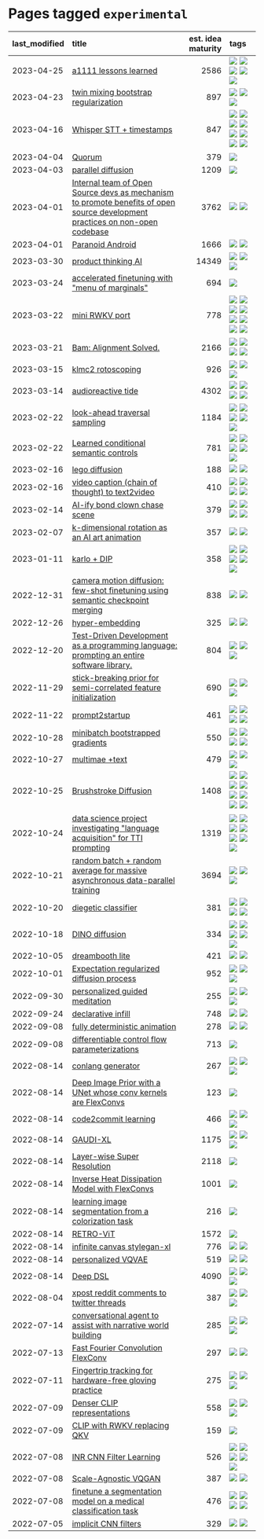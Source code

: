 # Pages tagged `experimental`

|last_modified|title|est. idea maturity|tags
|:---|:---|---:|:---|
|2023-04-25|[a1111 lessons learned](../a1111_lessons_learned.md)|2586|[![](https://img.shields.io/badge/tag-experimental-4bcfd8)](../tags/experimental.md) [![](https://img.shields.io/badge/tag-opensource-1043a5)](../tags/opensource.md) [![](https://img.shields.io/badge/tag-stability-869bd0)](../tags/stability.md) [![](https://img.shields.io/badge/tag-tooling-ebbec3)](../tags/tooling.md) [![](https://img.shields.io/badge/tag-ux-7fe3bd)](../tags/ux.md)|
|2023-04-23|[twin mixing bootstrap regularization](../twin_mixing_dropout.md)|897|[![](https://img.shields.io/badge/tag-experimental-4bcfd8)](../tags/experimental.md) [![](https://img.shields.io/badge/tag-optimization-4aea2)](../tags/optimization.md) [![](https://img.shields.io/badge/tag-scaling-5e378d)](../tags/scaling.md)|
|2023-04-16|[Whisper STT + timestamps](../whisper-stt-plus-timestamps.md)|847|[![](https://img.shields.io/badge/tag-colab-92ab1c)](../tags/colab.md) [![](https://img.shields.io/badge/tag-dataset-96f021)](../tags/dataset.md) [![](https://img.shields.io/badge/tag-experimental-4bcfd8)](../tags/experimental.md) [![](https://img.shields.io/badge/tag-meta-aa21fc)](../tags/meta.md) [![](https://img.shields.io/badge/tag-prompting-a9524c)](../tags/prompting.md) [![](https://img.shields.io/badge/tag-publicgood-734214)](../tags/publicgood.md) [![](https://img.shields.io/badge/tag-stability-869bd0)](../tags/stability.md) [![](https://img.shields.io/badge/tag-tooling-ebbec3)](../tags/tooling.md)|
|2023-04-04|[Quorum](../quorum.md)|379|[![](https://img.shields.io/badge/tag-experimental-4bcfd8)](../tags/experimental.md)|
|2023-04-03|[parallel diffusion](../parallel-diffusion.md)|1209|[![](https://img.shields.io/badge/tag-experimental-4bcfd8)](../tags/experimental.md)|
|2023-04-01|[Internal team of Open Source devs as mechanism to promote benefits of open source development practices on non-open codebase](../store_walker.md)|3762|[![](https://img.shields.io/badge/tag-experimental-4bcfd8)](../tags/experimental.md) [![](https://img.shields.io/badge/tag-stability-869bd0)](../tags/stability.md)|
|2023-04-01|[Paranoid Android](../paranoid-android.md)|1666|[![](https://img.shields.io/badge/tag-alignment-c4c41f)](../tags/alignment.md) [![](https://img.shields.io/badge/tag-experimental-4bcfd8)](../tags/experimental.md)|
|2023-03-30|[product thinking AI](../product_thinking_ai.md)|14349|[![](https://img.shields.io/badge/tag-experimental-4bcfd8)](../tags/experimental.md) [![](https://img.shields.io/badge/tag-foundation-d5ffe)](../tags/foundation.md) [![](https://img.shields.io/badge/tag-tooling-ebbec3)](../tags/tooling.md)|
|2023-03-24|[accelerated finetuning with "menu of marginals"](../menu_of_marginals.md)|694|[![](https://img.shields.io/badge/tag-experimental-4bcfd8)](../tags/experimental.md)|
|2023-03-22|[mini RWKV port](../rust_rwkv.md)|778|[![](https://img.shields.io/badge/tag-RNN-9c3a4a)](../tags/RNN.md) [![](https://img.shields.io/badge/tag-completed-834fc2)](../tags/completed.md) [![](https://img.shields.io/badge/tag-experimental-4bcfd8)](../tags/experimental.md) [![](https://img.shields.io/badge/tag-ggml-dad82b)](../tags/ggml.md) [![](https://img.shields.io/badge/tag-mobilenet-35d420)](../tags/mobilenet.md) [![](https://img.shields.io/badge/tag-model_compression-32d44f)](../tags/model_compression.md) [![](https://img.shields.io/badge/tag-tooling-ebbec3)](../tags/tooling.md) [![](https://img.shields.io/badge/tag-wip-ff6770)](../tags/wip.md)|
|2023-03-21|[Bam: Alignment Solved.](../ezmode_alignment.md)|2166|[![](https://img.shields.io/badge/tag-alignment-c4c41f)](../tags/alignment.md) [![](https://img.shields.io/badge/tag-dataset-96f021)](../tags/dataset.md) [![](https://img.shields.io/badge/tag-experimental-4bcfd8)](../tags/experimental.md) [![](https://img.shields.io/badge/tag-meta-aa21fc)](../tags/meta.md)|
|2023-03-15|[klmc2 rotoscoping](../klmc2_rotoscoping.md)|926|[![](https://img.shields.io/badge/tag-animation-53417a)](../tags/animation.md) [![](https://img.shields.io/badge/tag-experimental-4bcfd8)](../tags/experimental.md) [![](https://img.shields.io/badge/tag-tooling-ebbec3)](../tags/tooling.md)|
|2023-03-14|[audioreactive tide](../audioreactive_tide.md)|4302|[![](https://img.shields.io/badge/tag-animation-53417a)](../tags/animation.md) [![](https://img.shields.io/badge/tag-completed-834fc2)](../tags/completed.md) [![](https://img.shields.io/badge/tag-experimental-4bcfd8)](../tags/experimental.md) [![](https://img.shields.io/badge/tag-publication-2b1421)](../tags/publication.md)|
|2023-02-22|[look-ahead traversal sampling](../look-ahead-traversal-sampling.md)|1184|[![](https://img.shields.io/badge/tag-MCMC-957448)](../tags/MCMC.md) [![](https://img.shields.io/badge/tag-animation-53417a)](../tags/animation.md) [![](https://img.shields.io/badge/tag-control-936135)](../tags/control.md) [![](https://img.shields.io/badge/tag-experimental-4bcfd8)](../tags/experimental.md) [![](https://img.shields.io/badge/tag-image_generation-fe4dc)](../tags/image_generation.md)|
|2023-02-22|[Learned conditional semantic controls](../learned-conditional-semantic-controls.md)|781|[![](https://img.shields.io/badge/tag-animation-53417a)](../tags/animation.md) [![](https://img.shields.io/badge/tag-colab-92ab1c)](../tags/colab.md) [![](https://img.shields.io/badge/tag-experimental-4bcfd8)](../tags/experimental.md) [![](https://img.shields.io/badge/tag-prompting-a9524c)](../tags/prompting.md) [![](https://img.shields.io/badge/tag-tooling-ebbec3)](../tags/tooling.md)|
|2023-02-16|[lego diffusion](../lego-diffusion.md)|188|[![](https://img.shields.io/badge/tag-dataset-96f021)](../tags/dataset.md) [![](https://img.shields.io/badge/tag-experimental-4bcfd8)](../tags/experimental.md)|
|2023-02-16|[video caption (chain of thought) to text2video](../video_caption_transfer.md)|410|[![](https://img.shields.io/badge/tag-animation-53417a)](../tags/animation.md) [![](https://img.shields.io/badge/tag-experimental-4bcfd8)](../tags/experimental.md) [![](https://img.shields.io/badge/tag-prompting-a9524c)](../tags/prompting.md) [![](https://img.shields.io/badge/tag-tooling-ebbec3)](../tags/tooling.md)|
|2023-02-14|[AI-ify bond clown chase scene](../bond_clown_chase_scene.md)|379|[![](https://img.shields.io/badge/tag-animation-53417a)](../tags/animation.md) [![](https://img.shields.io/badge/tag-experimental-4bcfd8)](../tags/experimental.md) [![](https://img.shields.io/badge/tag-foundation-d5ffe)](../tags/foundation.md) [![](https://img.shields.io/badge/tag-wip-ff6770)](../tags/wip.md)|
|2023-02-07|[k-dimensional rotation as an AI art animation](../kd_rotation_as_ai_art_animation.md)|357|[![](https://img.shields.io/badge/tag-animation-53417a)](../tags/animation.md) [![](https://img.shields.io/badge/tag-experimental-4bcfd8)](../tags/experimental.md)|
|2023-01-11|[karlo + DIP](../karlo-dip.md)|358|[![](https://img.shields.io/badge/tag-deepimageprior-a68128)](../tags/deepimageprior.md) [![](https://img.shields.io/badge/tag-experimental-4bcfd8)](../tags/experimental.md) [![](https://img.shields.io/badge/tag-imagegeneration-b4243e)](../tags/imagegeneration.md) [![](https://img.shields.io/badge/tag-prior-b7fb0)](../tags/prior.md) [![](https://img.shields.io/badge/tag-wip-ff6770)](../tags/wip.md)|
|2022-12-31|[camera motion diffusion: few-shot finetuning using semantic checkpoint merging](../residual_checkpoint_finetune_for_motion_transfer.md)|838|[![](https://img.shields.io/badge/tag-animation-53417a)](../tags/animation.md) [![](https://img.shields.io/badge/tag-experimental-4bcfd8)](../tags/experimental.md)|
|2022-12-26|[hyper-embedding](../hyperembedding.md)|325|[![](https://img.shields.io/badge/tag-experimental-4bcfd8)](../tags/experimental.md) [![](https://img.shields.io/badge/tag-wip-ff6770)](../tags/wip.md)|
|2022-12-20|[Test-Driven Development as a programming language: prompting an entire software library.](../tdd_is_2_op.md)|804|[![](https://img.shields.io/badge/tag-experimental-4bcfd8)](../tags/experimental.md) [![](https://img.shields.io/badge/tag-prompting-a9524c)](../tags/prompting.md) [![](https://img.shields.io/badge/tag-tooling-ebbec3)](../tags/tooling.md)|
|2022-11-29|[stick-breaking prior for semi-correlated feature initialization](../stickbreaking-init.md)|690|[![](https://img.shields.io/badge/tag-experimental-4bcfd8)](../tags/experimental.md) [![](https://img.shields.io/badge/tag-modeling-fda5ff)](../tags/modeling.md) [![](https://img.shields.io/badge/tag-wip-ff6770)](../tags/wip.md)|
|2022-11-22|[prompt2startup](../prompt2startup.md)|461|[![](https://img.shields.io/badge/tag-animation-53417a)](../tags/animation.md) [![](https://img.shields.io/badge/tag-experimental-4bcfd8)](../tags/experimental.md) [![](https://img.shields.io/badge/tag-prompting-a9524c)](../tags/prompting.md) [![](https://img.shields.io/badge/tag-tooling-ebbec3)](../tags/tooling.md)|
|2022-10-28|[minibatch bootstrapped gradients](../minibatch-bootstrapped-gradients.md)|550|[![](https://img.shields.io/badge/tag-experimental-4bcfd8)](../tags/experimental.md) [![](https://img.shields.io/badge/tag-optimization-4aea2)](../tags/optimization.md) [![](https://img.shields.io/badge/tag-training-a4124b)](../tags/training.md) [![](https://img.shields.io/badge/tag-wip-ff6770)](../tags/wip.md)|
|2022-10-27|[multimae +text](../multimae_w_text.md)|479|[![](https://img.shields.io/badge/tag-experimental-4bcfd8)](../tags/experimental.md) [![](https://img.shields.io/badge/tag-prompting-a9524c)](../tags/prompting.md) [![](https://img.shields.io/badge/tag-text-b5ec2c)](../tags/text.md)|
|2022-10-25|[Brushstroke Diffusion](../brushstroke-diffusion.md)|1408|[![](https://img.shields.io/badge/tag-artisticstyletransfer-c4fb38)](../tags/artisticstyletransfer.md) [![](https://img.shields.io/badge/tag-creativity-1eefac)](../tags/creativity.md) [![](https://img.shields.io/badge/tag-deepgenerativemodeling-3f9741)](../tags/deepgenerativemodeling.md) [![](https://img.shields.io/badge/tag-experimental-4bcfd8)](../tags/experimental.md) [![](https://img.shields.io/badge/tag-imageprocessing-c6963e)](../tags/imageprocessing.md) [![](https://img.shields.io/badge/tag-modeltraining-6013c8)](../tags/modeltraining.md) [![](https://img.shields.io/badge/tag-painting-e3be61)](../tags/painting.md) [![](https://img.shields.io/badge/tag-wip-ff6770)](../tags/wip.md)|
|2022-10-24|[data science project investigating "language acquisition" for TTI prompting](../tti_language_aqcuisition.md)|1319|[![](https://img.shields.io/badge/tag-alignment-c4c41f)](../tags/alignment.md) [![](https://img.shields.io/badge/tag-dataset-96f021)](../tags/dataset.md) [![](https://img.shields.io/badge/tag-experimental-4bcfd8)](../tags/experimental.md) [![](https://img.shields.io/badge/tag-prompting-a9524c)](../tags/prompting.md) [![](https://img.shields.io/badge/tag-publication-2b1421)](../tags/publication.md) [![](https://img.shields.io/badge/tag-publicgood-734214)](../tags/publicgood.md) [![](https://img.shields.io/badge/tag-stability-869bd0)](../tags/stability.md)|
|2022-10-21|[random batch + random average for massive asynchronous data-parallel training](../async-evolutionary-ddp.md)|3694|[![](https://img.shields.io/badge/tag-experimental-4bcfd8)](../tags/experimental.md) [![](https://img.shields.io/badge/tag-foundation-d5ffe)](../tags/foundation.md) [![](https://img.shields.io/badge/tag-tooling-ebbec3)](../tags/tooling.md)|
|2022-10-20|[diegetic classifier](../diegetic-classifier.md)|381|[![](https://img.shields.io/badge/tag-audio-e9b626)](../tags/audio.md) [![](https://img.shields.io/badge/tag-classification-1614f8)](../tags/classification.md) [![](https://img.shields.io/badge/tag-experimental-4bcfd8)](../tags/experimental.md) [![](https://img.shields.io/badge/tag-text_to_sound-82d6e)](../tags/text_to_sound.md)|
|2022-10-18|[DINO diffusion](../DINO-diffusion.md)|334|[![](https://img.shields.io/badge/tag-completed-834fc2)](../tags/completed.md) [![](https://img.shields.io/badge/tag-experimental-4bcfd8)](../tags/experimental.md) [![](https://img.shields.io/badge/tag-nerf-35b163)](../tags/nerf.md) [![](https://img.shields.io/badge/tag-tooling-ebbec3)](../tags/tooling.md) [![](https://img.shields.io/badge/tag-wip-ff6770)](../tags/wip.md)|
|2022-10-05|[dreambooth lite](../dreambooth-lite.md)|421|[![](https://img.shields.io/badge/tag-experimental-4bcfd8)](../tags/experimental.md) [![](https://img.shields.io/badge/tag-tooling-ebbec3)](../tags/tooling.md)|
|2022-10-01|[Expectation regularized diffusion process](../expectation-regularized-diffusion.md)|952|[![](https://img.shields.io/badge/tag-experimental-4bcfd8)](../tags/experimental.md) [![](https://img.shields.io/badge/tag-stability-869bd0)](../tags/stability.md) [![](https://img.shields.io/badge/tag-wip-ff6770)](../tags/wip.md)|
|2022-09-30|[personalized guided meditation](../personalized-guided-meditation.md)|255|[![](https://img.shields.io/badge/tag-dataset-96f021)](../tags/dataset.md) [![](https://img.shields.io/badge/tag-experimental-4bcfd8)](../tags/experimental.md) [![](https://img.shields.io/badge/tag-prompting-a9524c)](../tags/prompting.md)|
|2022-09-24|[declarative infill](../declarative-infill.md)|748|[![](https://img.shields.io/badge/tag-MILESTONE_POC-752fd7)](../tags/MILESTONE_POC.md) [![](https://img.shields.io/badge/tag-experimental-4bcfd8)](../tags/experimental.md)|
|2022-09-08|[fully deterministic animation](../fully-deterministic-animation.md)|278|[![](https://img.shields.io/badge/tag-animation-53417a)](../tags/animation.md) [![](https://img.shields.io/badge/tag-experimental-4bcfd8)](../tags/experimental.md)|
|2022-09-08|[differentiable control flow parameterizations](../differentiable-control-flow-parameterizations.md)|713|[![](https://img.shields.io/badge/tag-experimental-4bcfd8)](../tags/experimental.md)|
|2022-08-14|[conlang generator](../conlang_lm.md)|267|[![](https://img.shields.io/badge/tag-carp-c92725)](../tags/carp.md) [![](https://img.shields.io/badge/tag-dataset-96f021)](../tags/dataset.md) [![](https://img.shields.io/badge/tag-experimental-4bcfd8)](../tags/experimental.md)|
|2022-08-14|[Deep Image Prior with a UNet whose conv kernels are FlexConvs](../FlexConv_DIP.md)|123|[![](https://img.shields.io/badge/tag-experimental-4bcfd8)](../tags/experimental.md)|
|2022-08-14|[code2commit learning](../code2commit-learning.md)|466|[![](https://img.shields.io/badge/tag-carp-c92725)](../tags/carp.md) [![](https://img.shields.io/badge/tag-experimental-4bcfd8)](../tags/experimental.md) [![](https://img.shields.io/badge/tag-foundation-d5ffe)](../tags/foundation.md)|
|2022-08-14|[GAUDI-XL](../gaudi-xl.md)|1175|[![](https://img.shields.io/badge/tag-animation-53417a)](../tags/animation.md) [![](https://img.shields.io/badge/tag-experimental-4bcfd8)](../tags/experimental.md) [![](https://img.shields.io/badge/tag-foundation-d5ffe)](../tags/foundation.md)|
|2022-08-14|[Layer-wise Super Resolution](../layerwise-and-objectwise-inpainting-and-super-resolution.md)|2118|[![](https://img.shields.io/badge/tag-experimental-4bcfd8)](../tags/experimental.md)|
|2022-08-14|[Inverse Heat Dissipation Model with FlexConvs](../IHDM_with_FlexConvs.md)|1001|[![](https://img.shields.io/badge/tag-experimental-4bcfd8)](../tags/experimental.md)|
|2022-08-14|[learning image segmentation from a colorization task](../learning_image_segmentation_from_a_colorization_task.md)|216|[![](https://img.shields.io/badge/tag-experimental-4bcfd8)](../tags/experimental.md)|
|2022-08-14|[RETRO-ViT](../RETRO-ViT.md)|1572|[![](https://img.shields.io/badge/tag-experimental-4bcfd8)](../tags/experimental.md)|
|2022-08-14|[infinite canvas stylegan-xl](../infinite-canvas-stylegan-xl.md)|776|[![](https://img.shields.io/badge/tag-animation-53417a)](../tags/animation.md) [![](https://img.shields.io/badge/tag-experimental-4bcfd8)](../tags/experimental.md)|
|2022-08-14|[personalized VQVAE](../personalized-vqvae.md)|519|[![](https://img.shields.io/badge/tag-experimental-4bcfd8)](../tags/experimental.md) [![](https://img.shields.io/badge/tag-tooling-ebbec3)](../tags/tooling.md)|
|2022-08-14|[Deep DSL](../multistage-unsupervised-deep-DSL-learning-from-prompts-data.md)|4090|[![](https://img.shields.io/badge/tag-experimental-4bcfd8)](../tags/experimental.md) [![](https://img.shields.io/badge/tag-prompting-a9524c)](../tags/prompting.md) [![](https://img.shields.io/badge/tag-tooling-ebbec3)](../tags/tooling.md)|
|2022-08-04|[xpost reddit comments to twitter threads](../reddit2twitter.md)|387|[![](https://img.shields.io/badge/tag-experimental-4bcfd8)](../tags/experimental.md) [![](https://img.shields.io/badge/tag-publicgood-734214)](../tags/publicgood.md) [![](https://img.shields.io/badge/tag-tooling-ebbec3)](../tags/tooling.md)|
|2022-07-14|[conversational agent to assist with narrative world building](../world-building-agent.md)|285|[![](https://img.shields.io/badge/tag-dataset-96f021)](../tags/dataset.md) [![](https://img.shields.io/badge/tag-experimental-4bcfd8)](../tags/experimental.md) [![](https://img.shields.io/badge/tag-prompting-a9524c)](../tags/prompting.md)|
|2022-07-13|[Fast Fourier Convolution FlexConv](../FFC-Flexconv.md)|297|[![](https://img.shields.io/badge/tag-experimental-4bcfd8)](../tags/experimental.md) [![](https://img.shields.io/badge/tag-tooling-ebbec3)](../tags/tooling.md)|
|2022-07-11|[Fingertrip tracking for hardware-free gloving practice](../fingertrip_tracking_for_hardware_free_gloveing_practice.md)|275|[![](https://img.shields.io/badge/tag-experimental-4bcfd8)](../tags/experimental.md) [![](https://img.shields.io/badge/tag-tooling-ebbec3)](../tags/tooling.md) [![](https://img.shields.io/badge/tag-wip-ff6770)](../tags/wip.md)|
|2022-07-09|[Denser CLIP representations](../denser-CLIP.md)|558|[![](https://img.shields.io/badge/tag-experimental-4bcfd8)](../tags/experimental.md) [![](https://img.shields.io/badge/tag-tooling-ebbec3)](../tags/tooling.md) [![](https://img.shields.io/badge/tag-wip-ff6770)](../tags/wip.md)|
|2022-07-09|[CLIP with RWKV replacing QKV](../RWKV-CLIP.md)|159|[![](https://img.shields.io/badge/tag-experimental-4bcfd8)](../tags/experimental.md)|
|2022-07-08|[INR CNN Filter Learning](../INR_CNN_filter_learning.md)|526|[![](https://img.shields.io/badge/tag-CNN-d9f12f)](../tags/CNN.md) [![](https://img.shields.io/badge/tag-INR-fe76cf)](../tags/INR.md) [![](https://img.shields.io/badge/tag-deep_learning-8fb3d)](../tags/deep_learning.md) [![](https://img.shields.io/badge/tag-experimental-4bcfd8)](../tags/experimental.md) [![](https://img.shields.io/badge/tag-filter_learning-8a140)](../tags/filter_learning.md)|
|2022-07-08|[Scale-Agnostic VQGAN](../scale-agnostic_VQGAN.md)|387|[![](https://img.shields.io/badge/tag-experimental-4bcfd8)](../tags/experimental.md) [![](https://img.shields.io/badge/tag-image_generation-fe4dc)](../tags/image_generation.md)|
|2022-07-08|[finetune a segmentation model on a medical classification task](../finetune_a_segmentation_model_on_a_medical_classification_task.md)|476|[![](https://img.shields.io/badge/tag-experimental-4bcfd8)](../tags/experimental.md) [![](https://img.shields.io/badge/tag-image_processing-12f6d5)](../tags/image_processing.md) [![](https://img.shields.io/badge/tag-medical_image_analysis-48fb29)](../tags/medical_image_analysis.md) [![](https://img.shields.io/badge/tag-tooling-ebbec3)](../tags/tooling.md)|
|2022-07-05|[implicit CNN filters](../implicit-cnn-filters.md)|329|[![](https://img.shields.io/badge/tag-experimental-4bcfd8)](../tags/experimental.md) [![](https://img.shields.io/badge/tag-wip-ff6770)](../tags/wip.md)|
